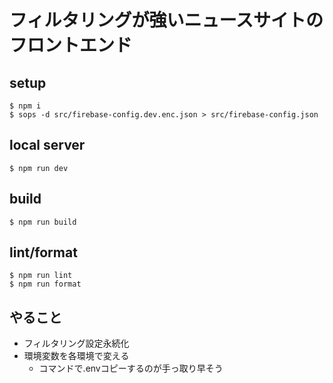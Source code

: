 # フィルタリングが強いニュースサイトのフロントエンド
## setup
```
$ npm i
$ sops -d src/firebase-config.dev.enc.json > src/firebase-config.json 
```

## local server
```
$ npm run dev
```

## build
```
$ npm run build
```

## lint/format
```
$ npm run lint
$ npm run format
```



## やること
- フィルタリング設定永続化
- 環境変数を各環境で変える
  - コマンドで.envコピーするのが手っ取り早そう
